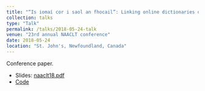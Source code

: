 ```yaml
---
title: "“Is iomaí cor i saol an fhocail”: Linking online dictionaries of Old Irish and Modern Irish"
collection: talks
type: "Talk"
permalink: /talks/2018-05-24-talk
venue: "23rd annual NAACLT conference"
date: 2018-05-24
location: "St. John's, Newfoundland, Canada"
---
```


Conference paper.

* Slides: [naaclt18.pdf](/files/naaclt18.pdf)
* [Code](/software/2018-03-16-software)
